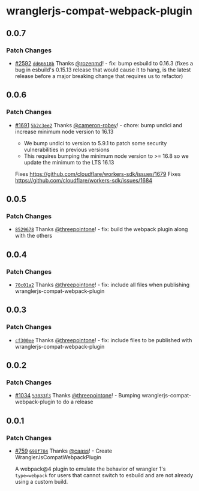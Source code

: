 # wranglerjs-compat-webpack-plugin

## 0.0.7

### Patch Changes

- [#2592](https://github.com/cloudflare/wrangler2/pull/2592) [`dd66618b`](https://github.com/cloudflare/wrangler2/commit/dd66618b2cc63a89424f471f6153be9518f1f087) Thanks [@rozenmd](https://github.com/rozenmd)! - fix: bump esbuild to 0.16.3 (fixes a bug in esbuild's 0.15.13 release that would cause it to hang, is the latest release before a major breaking change that requires us to refactor)

## 0.0.6

### Patch Changes

- [#1691](https://github.com/cloudflare/workers-sdk/pull/1691) [`5b2c3ee2`](https://github.com/cloudflare/workers-sdk/commit/5b2c3ee2c5d65b25c966ca07751f544f282525b9) Thanks [@cameron-robey](https://github.com/cameron-robey)! - chore: bump undici and increase minimum node version to 16.13

  - We bump undici to version to 5.9.1 to patch some security vulnerabilities in previous versions
  - This requires bumping the minimum node version to >= 16.8 so we update the minimum to the LTS 16.13

  Fixes https://github.com/cloudflare/workers-sdk/issues/1679
  Fixes https://github.com/cloudflare/workers-sdk/issues/1684

## 0.0.5

### Patch Changes

- [`8529678`](https://github.com/cloudflare/workers-sdk/commit/85296787adb1835054510a5df23a30ee08758971) Thanks [@threepointone](https://github.com/threepointone)! - fix: build the webpack plugin along with the others

## 0.0.4

### Patch Changes

- [`70c01a2`](https://github.com/cloudflare/workers-sdk/commit/70c01a2a13b1950be07d9b02cb3f12cbc91036ad) Thanks [@threepointone](https://github.com/threepointone)! - fix: include all files when publishing wranglerjs-compat-webpack-plugin

## 0.0.3

### Patch Changes

- [`cf300ee`](https://github.com/cloudflare/workers-sdk/commit/cf300eef4c6ca94386ed3cbcf19d470aa6972aca) Thanks [@threepointone](https://github.com/threepointone)! - fix: include files to be published with wranglerjs-compat-webpack-plugin

## 0.0.2

### Patch Changes

- [#1034](https://github.com/cloudflare/workers-sdk/pull/1034) [`53033f3`](https://github.com/cloudflare/workers-sdk/commit/53033f3091e2d8fc675a0b078b36b3aa37673cba) Thanks [@threepointone](https://github.com/threepointone)! - Bumping wranglerjs-compat-webpack-plugin to do a release

## 0.0.1

### Patch Changes

- [#759](https://github.com/cloudflare/workers-sdk/pull/759) [`698f784`](https://github.com/cloudflare/workers-sdk/commit/698f784ec33c574f374144c08638f21718db97a1) Thanks [@caass](https://github.com/caass)! - Create WranglerJsCompatWebpackPlugin

  A webpack@4 plugin to emulate the behavior of wrangler 1's `type=webpack` for users that cannot switch to esbuild and are not already using a custom build.
